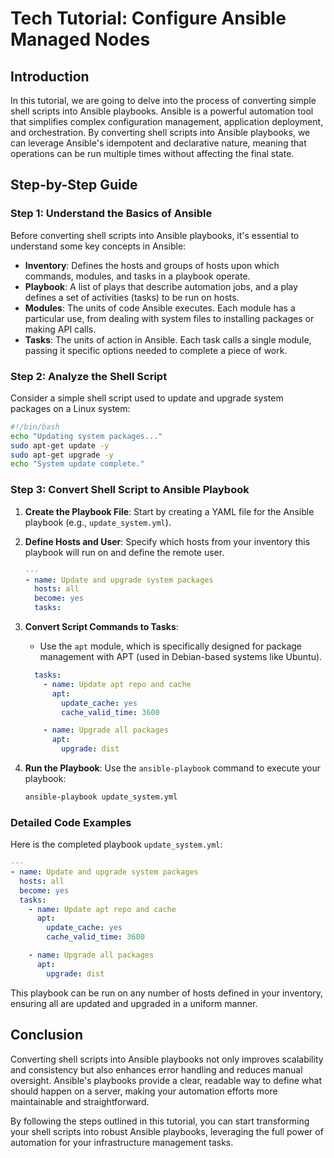 # Tech Tutorial: Configure Ansible Managed Nodes

## Introduction

In this tutorial, we are going to delve into the process of converting simple shell scripts into Ansible playbooks. Ansible is a powerful automation tool that simplifies complex configuration management, application deployment, and orchestration. By converting shell scripts into Ansible playbooks, we can leverage Ansible's idempotent and declarative nature, meaning that operations can be run multiple times without affecting the final state.

## Step-by-Step Guide

### Step 1: Understand the Basics of Ansible

Before converting shell scripts into Ansible playbooks, it's essential to understand some key concepts in Ansible:

- **Inventory**: Defines the hosts and groups of hosts upon which commands, modules, and tasks in a playbook operate.
- **Playbook**: A list of plays that describe automation jobs, and a play defines a set of activities (tasks) to be run on hosts.
- **Modules**: The units of code Ansible executes. Each module has a particular use, from dealing with system files to installing packages or making API calls.
- **Tasks**: The units of action in Ansible. Each task calls a single module, passing it specific options needed to complete a piece of work.

### Step 2: Analyze the Shell Script

Consider a simple shell script used to update and upgrade system packages on a Linux system:

```bash
#!/bin/bash
echo "Updating system packages..."
sudo apt-get update -y
sudo apt-get upgrade -y
echo "System update complete."
```

### Step 3: Convert Shell Script to Ansible Playbook

1. **Create the Playbook File**: Start by creating a YAML file for the Ansible playbook (e.g., `update_system.yml`).

2. **Define Hosts and User**: Specify which hosts from your inventory this playbook will run on and define the remote user.

    ```yaml
    ---
    - name: Update and upgrade system packages
      hosts: all
      become: yes
      tasks:
    ```

3. **Convert Script Commands to Tasks**:
    - Use the `apt` module, which is specifically designed for package management with APT (used in Debian-based systems like Ubuntu).

    ```yaml
      tasks:
        - name: Update apt repo and cache
          apt:
            update_cache: yes
            cache_valid_time: 3600

        - name: Upgrade all packages
          apt:
            upgrade: dist
    ```

4. **Run the Playbook**: Use the `ansible-playbook` command to execute your playbook:

    ```bash
    ansible-playbook update_system.yml
    ```

### Detailed Code Examples

Here is the completed playbook `update_system.yml`:

```yaml
---
- name: Update and upgrade system packages
  hosts: all
  become: yes
  tasks:
    - name: Update apt repo and cache
      apt:
        update_cache: yes
        cache_valid_time: 3600

    - name: Upgrade all packages
      apt:
        upgrade: dist
```

This playbook can be run on any number of hosts defined in your inventory, ensuring all are updated and upgraded in a uniform manner.

## Conclusion

Converting shell scripts into Ansible playbooks not only improves scalability and consistency but also enhances error handling and reduces manual oversight. Ansible's playbooks provide a clear, readable way to define what should happen on a server, making your automation efforts more maintainable and straightforward.

By following the steps outlined in this tutorial, you can start transforming your shell scripts into robust Ansible playbooks, leveraging the full power of automation for your infrastructure management tasks.